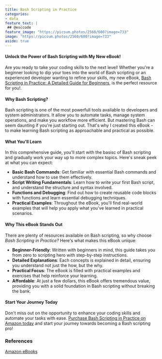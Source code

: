 ```yaml
---
title: Bash Scripting in Practice
categories:
- data
feature_text: |
 ## @esccode
feature_image: "https://picsum.photos/2560/600?image=733"
image: "https://picsum.photos/2560/600?image=733"
aside: true
---
```


#### Unlock the Power of Bash Scripting with My New eBook!

Are you ready to take your coding skills to the next level! Whether you're a beginner looking to dip your toes into the world of Bash scripting or an experienced developer wanting to refine your skills, my new eBook, [Bash Scripting in Practice: A Detailed Guide for Beginners](https://www.amazon.com/Bash-Scripting-Practice-Detailed-Beginners-ebook/dp/B0CWB2CPPQ), is the perfect resource for you!.

#### Why Bash Scripting?

Bash scripting is one of the most powerfull tools available to developers and system administrators. It allow you to automate tasks, manage system operations, and make you workflow more efficient. But mastering Bash can seem daunting if you're just starting out. That's why I created this eBook - to make learning Bash scripting as approachable and practical as possible.

#### What You'll Learn

In this comprehensive guide, you'll start with the basisc of Bash scripting and gradually work your way up to more complex topics. Here's sneak peek at what you can expect:

- **Basic Bash Commands**: Get familiar with essential Bash commands and understand how to use them effectively.
- **Script Writing Fundamentals**: Learn how to write your first Bash script, and understand the structure and syntax involved.
- **Functions and Debugging**: Find out how to create reusable code blocks with functions and learn essential debugging techniques.
- **Practical Examples**: Throughout the eBook, you'll find real-world examples that will help you apply what you've learned in practical scenarios.

#### Why This eBook Stands Out

There are plenty of resources available on Bash scripting, so why choose *Bash Scripting in Practice?* Here's what makes this eBook unique:

- **Beginner-Friendly**: Written with beginners in mind, this guide takes you from zero to scripting hero with step-by-step instructions.
- **Detailed Explanations**: Each concepts is explained in detail, ensuring you understand not just the how, but the why.
- **Practical Focus**: The eBook is filled with practical examples and exercises that help reinforce your learning.
- **Affordable**: At just a few dollars, this eBook offers tremendous value, providing you with a solid foundation in Bash scripting without breaking the bank.

#### Start Your Journey Today

Don't miss out on the opportunity to enhance your coding skills and automate your tasks with ease. [Purchase Bash Scripting in Practice on Amazon today](https://www.amazon.com/Bash-Scripting-Practice-Detailed-Beginners-ebook/dp/B0CWB2CPPQ) and start your journey towards becoming a Bash scripting pro!

### References

[Amazon eBooks](https://www.amazon.com/author/esccode)